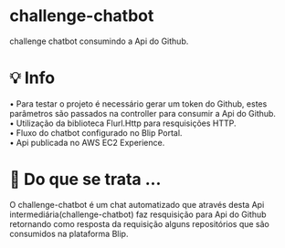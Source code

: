 # challenge-chatbot
challenge chatbot consumindo a Api do Github.

# 💡 Info

• Para testar o projeto é necessário gerar um token do Github, estes parâmetros são passados na controller para consumir a Api do Github. <br>
• Utilização da biblioteca Flurl.Http para resquisições HTTP. <br>
• Fluxo do chatbot configurado no Blip Portal. <br>
• Api publicada no AWS EC2 Experience.

# 🎯 Do que se trata ...

O challenge-chatbot é um chat automatizado que através desta Api intermediária(challenge-chatbot) faz resquisição para Api do Github retornando como 
resposta da requisição alguns repositórios que são consumidos na plataforma Blip. <br>
